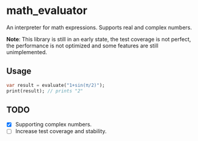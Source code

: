 # math_evaluator

An interpreter for math expressions. Supports real and complex numbers.

**Note**: This library is still in an early state, the test coverage is not perfect, the performance is not optimized and some features are still unimplemented.

## Usage

```dart
var result = evaluate("1+sin(π/2)");
print(result); // prints "2"
```

## TODO

- [x] Supporting complex numbers.
- [ ] Increase test coverage and stability.
